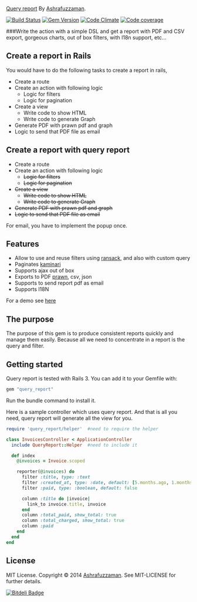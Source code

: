 [Query report](http://ashrafuzzaman.github.io/query_report/) By [Ashrafuzzaman](http://ashrafuzzaman.github.io).

[![Build Status](https://api.travis-ci.org/ashrafuzzaman/query_report.png?branch=master)](http://travis-ci.org/ashrafuzzaman/query_report)
[![Gem Version](https://badge.fury.io/rb/query_report.png)](http://badge.fury.io/rb/query_report)
[![Code Climate](https://codeclimate.com/github/ashrafuzzaman/query_report.png)](https://codeclimate.com/github/ashrafuzzaman/query_report)
[![Code coverage](https://codeclimate.com/github/ashrafuzzaman/query_report/coverage.png)](https://codeclimate.com/github/ashrafuzzaman/query_report)

###Write the action with a simple DSL and get a report with PDF and CSV export, gorgeous charts, out of box filters, with I18n support, etc...  

Create a report in Rails
------------------------

You would have to do the following tasks to create a report in rails,

- Create a route
- Create an action with following logic
    - Logic for filters
    - Logic for pagination
- Create a view
    - Write code to show HTML
    - Write code to generate Graph
- Generate PDF with prawn pdf and graph
- Logic to send that PDF file as email

Create a report with query report
---------------------------------

- Create a route
- Create an action with following logic
    - ~~Logic for filters~~
    - ~~Logic for pagination~~
- ~~Create a view~~
    - ~~Write code to show HTML~~
    - ~~Write code to generate Graph~~
- ~~Generate PDF with prawn pdf and graph~~
- ~~Logic to send that PDF file as email~~

For email, you have to implement the popup once.

Features
--------

- Allow to use and reuse filters using [ransack](https://github.com/activerecord-hackery/ransack), and also with custom query
- Paginates [kaminari](https://github.com/amatsuda/kaminari)
- Supports ajax out of box 
- Exports to PDF [prawn](https://github.com/prawnpdf/prawn), csv, json
- Supports to send report pdf as email
- Supports I18N

For a demo see [here](http://query-report-demo.herokuapp.com)

## The purpose
The purpose of this gem is to produce consistent reports quickly and manage them easily. Because all we need to
concentrate in a report is the query and filter.

## Getting started
Query report is tested with Rails 3. You can add it to your Gemfile with:

```ruby
gem "query_report"
```

Run the bundle command to install it.

Here is a sample controller which uses query report. And that is all you need, query report will generate all the view for you.

```ruby
require 'query_report/helper'  #need to require the helper

class InvoicesController < ApplicationController
  include QueryReport::Helper  #need to include it

  def index
    @invoices = Invoice.scoped

    reporter(@invoices) do
      filter :title, type: :text
      filter :created_at, type: :date, default: [5.months.ago, 1.months.from_now]
      filter :paid, type: :boolean, default: false

      column :title do |invoice|
        link_to invoice.title, invoice
      end
      column :total_paid, show_total: true
      column :total_charged, show_total: true
      column :paid
    end
  end
end
```

## License
MIT License. Copyright © 2014 [Ashrafuzzaman](http://ashrafuzzaman.github.io). See MIT-LICENSE for further details.

[![Bitdeli Badge](https://d2weczhvl823v0.cloudfront.net/ashrafuzzaman/query_report/trend.png)](https://bitdeli.com/free "Bitdeli Badge")

